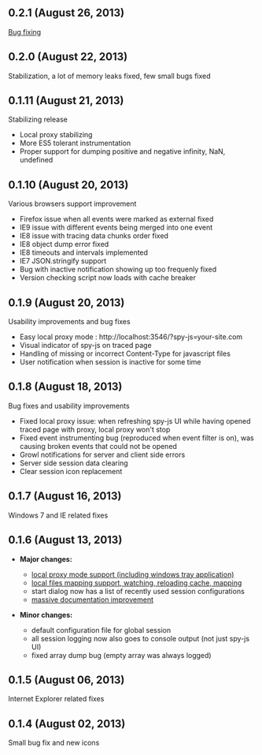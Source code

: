 ## 0.2.1 (August 26, 2013)

[Bug fixing](https://github.com/spy-js/spy-js/issues?milestone=4)

## 0.2.0 (August 22, 2013)

Stabilization, a lot of memory leaks fixed, few small bugs fixed

## 0.1.11 (August 21, 2013)

Stabilizing release

* Local proxy stabilizing 
* More ES5 tolerant instrumentation
* Proper support for dumping positive and negative infinity, NaN, undefined

## 0.1.10 (August 20, 2013)

Various browsers support improvement

* Firefox issue when all events were marked as external fixed
* IE9 issue with different events being merged into one event
* IE8 issue with tracing data chunks order fixed
* IE8 object dump error fixed
* IE8 timeouts and intervals implemented
* IE7 JSON.stringify support
* Bug with inactive notification showing up too frequenly fixed
* Version checking script now loads with cache breaker

## 0.1.9 (August 20, 2013)

Usability improvements and bug fixes

* Easy local proxy mode : http://localhost:3546/?spy-js=your-site.com
* Visual indicator of spy-js on traced page
* Handling of missing or incorrect Content-Type for javascript files
* User notification when session is inactive for some time

## 0.1.8 (August 18, 2013)

Bug fixes and usability improvements
* Fixed local proxy issue: when refreshing spy-js UI while having opened traced page with proxy, local proxy won't stop
* Fixed event instrumenting bug (reproduced when event filter is on), was causing broken events that could not be opened
* Growl notifications for server and client side errors
* Server side session data clearing
* Clear session icon replacement

## 0.1.7 (August 16, 2013)

Windows 7 and IE related fixes

## 0.1.6 (August 13, 2013)

- **Major changes:**
	- [local proxy mode support (including windows tray application)](https://github.com/spy-js/spy-js/blob/master/README.md#local-proxy)
	- [local files mapping support, watching, reloading cache, mapping](https://github.com/spy-js/spy-js/blob/master/README.md#mapping-to-local-files)
	- start dialog now has a list of recently used session configurations
	- [massive documentation improvement](https://github.com/spy-js/spy-js)

- **Minor changes:**
	- default configuration file for global session
	- all session logging now also goes to console output (not just spy-js UI)
	- fixed array dump bug (empty array was always logged)

## 0.1.5 (August 06, 2013)

Internet Explorer related fixes

## 0.1.4 (August 02, 2013)
Small bug fix and new icons
